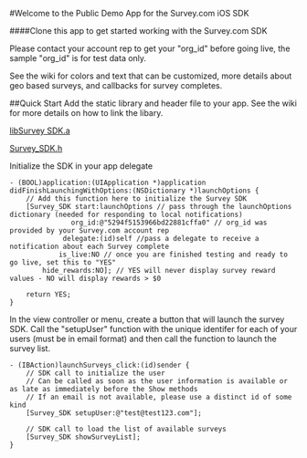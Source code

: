 #Welcome to the Public Demo App for the Survey.com iOS SDK

####Clone this app to get started working with the Survey.com SDK

Please contact your account rep to get your "org_id" before going live, the sample "org_id" is for test data only.

See the wiki for colors and text that can be customized, more details about geo based surveys, and callbacks for survey completes.

##Quick Start
Add the static library and header file to your app.  See the wiki for more details on how to link the libary.

[libSurvey SDK.a](https://github.com/Survey-Com/survey_sdk_publicdemo/blob/master/libSurvey%20SDK.a?raw=true)

[Survey_SDK.h](https://raw.github.com/Survey-Com/survey_sdk_publicdemo/master/Survey%20SDK%20Demo/Survey_SDK.h)

Initialize the SDK in your app delegate

	- (BOOL)application:(UIApplication *)application didFinishLaunchingWithOptions:(NSDictionary *)launchOptions {
    	// Add this function here to initialize the Survey SDK
    	[Survey_SDK start:launchOptions // pass through the launchOptions dictionary (needed for responding to local notifications)
        	       org_id:@"5294f5153966bd22881cffa0" // org_id was provided by your Survey.com account rep
            	 delegate:(id)self //pass a delegate to receive a notification about each Survey complete
              	is_live:NO // once you are finished testing and ready to go live, set this to "YES"
         	hide_rewards:NO]; // YES will never display survey reward values - NO will display rewards > $0
    
    	return YES;
	}

In the view controller or menu, create a button that will launch the survey SDK.  Call the "setupUser" function with the unique identifer for each of your users (must be in email format) and then call the function to launch the survey list.

	- (IBAction)launchSurveys_click:(id)sender {
    	// SDK call to initialize the user
    	// Can be called as soon as the user information is available or as late as immediately before the Show methods
    	// If an email is not available, please use a distinct id of some kind
    	[Survey_SDK setupUser:@"test@test123.com"];
    
    	// SDK call to load the list of available surveys
    	[Survey_SDK showSurveyList];
	}